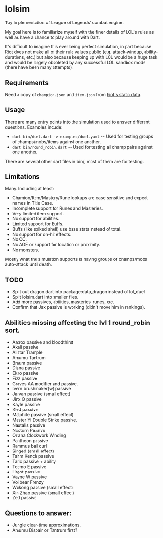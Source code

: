# lolsim
Toy implementation of League of Legends' combat engine.

My goal here is to familiarize myself with the finer details of LOL's rules as
well as have a chance to play around with Dart.

It's difficult to imagine this ever being perfect simulation, in part because
Riot does not make all of their rule values public (e.g. attack-windup,
ability-durations, etc.) but also because keeping up with LOL would be a huge
task and would be largely obsoleted by any successful LOL sandbox mode (there
have been many attempts).

## Requirements
Need a copy of `champion.json` and `item.json` from [Riot's static data](https://developer.riotgames.com/docs/static-data).

## Usage
There are many entry points into the simulation used to answer different questions.
Examples incude:
 - `dart bin/duel.dart -v examples/duel.yaml` -- Used for testing groups of champs/mobs/items against one another.
 - `dart bin/round_robin.dart` -- Used for testing all champ pairs against one another.

There are several other dart files in bin/, most of them are for testing.

## Limitations
Many.  Including at least:
 - Chamion/Item/Mastery/Rune lookups are case sensitive and expect names in Title Case.
 - Incomplete support for Runes and Masteries.
 - Very limited item support.
 - No support for abilities.
 - Limited support for Buffs.
 - Buffs (like spiked shell) use base stats instead of total.
 - No support for on-hit effects.
 - No CC.
 - No AOE or support for location or proximity.
 - No monsters.

Mostly what the simulation supports is having groups of champs/mobs auto-attack until death.

## TODO
- Split out dragon.dart into package:data_dragon instead of lol_duel.
- Split lolsim.dart into smaller files.
- Add more passives, abilities, masteries, runes, etc.
- Confirm that Jax passive is working (didn't move him in rankings).

## Abilities missing affecting the lvl 1 round_robin sort.
- Aatrox passive and bloodthirst
- Akali passive
- Alistar Trample
- Amumu Tantrum
- Braum passive
- Diana passive
- Ekko passive
- Fizz passive
- Graves AA modifier and passive.
- Ivern brushmaker(w) passive
- Jarvan passive (small effect)
- Jinx Q passive
- Kayle passive
- Kled passive
- Malphite passive (small effect)
- Master Yi Double Strike passive.
- Nautalis passive
- Nocturn Passive
- Oriana Clockwork Winding
- Pantheon passive
- Rammus ball curl
- Singed (small effect)
- Tahm Kench passive
- Taric passive + ability
- Teemo E passive
- Urgot passive
- Vayne W passive
- Volibear Frenzy
- Wukong passive (small effect)
- Xin Zhao passive (small effect)
- Zed passive

## Questions to answer:
- Jungle clear-time approximations.
- Amumu Dispair or Tantrum first?
